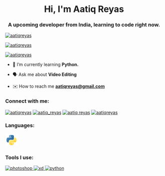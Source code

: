 <h1 align="center">Hi, I'm Aatiq Reyas</h1>
<h3 align="center">A upcoming developer from India, learning to code right now.</h3>

<p align="left"> <a href="https://github.com/aatiqreyas" target="blank"><img src="https://komarev.com/ghpvc/?username=aatiqreyas&label=Profile%20views&color=0e75b6&style=flat" alt="aatiqreyas" /> </p>

<p align="left"> <a href="https://twitter.com/aatiqreyas" target="blank"><img src="https://img.shields.io/twitter/follow/aatiqreyas?logo=twitter&style=for-the-badge" alt="aatiqreyas" /></a> </p>
<p align="left"><a href="https://www.youtube.com/channel/UCqrbol6mVarxUaqfh81urgA" target="blank"><img src="https://img.shields.io/youtube/channel/subscribers/UCqrbol6mVarxUaqfh81urgA?label=Subscribe%20%40aatiqreyas&style=for-the-badge" alt="aatiqreyas" /></a> </p>

- 🌱 I’m currently learning **Python.**

- 🗣️ Ask me about **Video Editing**

- ✉️ How to reach me **aatiqreyas@gmail.com**

<h3 align="left">Connect with me:</h3>
<p align="left">
<a href="https://twitter.com/aatiqreyas" target="blank"><img align="center" src="https://pbs.twimg.com/profile_images/1354479643882004483/Btnfm47p_400x400.jpg" alt="aatiqreyas" height="40" width="40" /></a>
<a href="https://instagram.com/aatiq_reyas" target="blank"><img align="center" src="https://pbs.twimg.com/profile_images/1306051401236099072/nuSA8oqW_400x400.jpg" alt="aatiq_reyas" height="40" width="40" /></a>
<a href="https://www.youtube.com/c/aatiq reyas" target="blank"><img align="center" src="https://pbs.twimg.com/profile_images/1427292844612595720/RC1YSvuT_400x400.jpg" alt="aatiq reyas" height="40" width="40" /></a>
<a href="https://linktr.ee/aatiq_reyas" target="blank"><img align="center" src="https://pbs.twimg.com/profile_images/1242717213225672704/zW9W_sU0_400x400.jpg" alt="aatiqreyas" height="40" width="40" /></a>
</p>

<h3 align="left">Languages:</h3>
<p align="left"> <a href="https://www.python.org" target="_blank"> <img src="https://raw.githubusercontent.com/devicons/devicon/master/icons/python/python-original.svg" alt="python" width="40" height="40"/> </a> </p>
<h3 align="left">Tools I use:</h3>
<p align="left"> <a href="https://www.adobe.com/in/products/photoshop.html" target="_blank"> <img src="https://www.adobe.com/content/dam/cc/us/en/creativecloud/max2020/mnemonics/photoshop.svg" alt="photoshop" width="40" height="40"/> </a> <a href="https://www.adobe.com/in/products/premiere.html" target="_blank"> <img src="https://upload.wikimedia.org/wikipedia/commons/4/40/Adobe_Premiere_Pro_CC_icon.svg" alt="xd" width="40" height="40"/> </a> <a href="https://www.adobe.com/in/products/aftereffects.html" target="_blank"> <img src="https://www.adobe.com/content/dam/cc/us/en/products/ccoverview/ae_cc_app_RGB.svg" alt="python" width="40" height="40"/> </a> </p>
